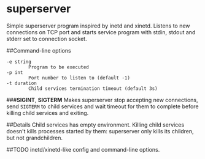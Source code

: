 # superserver
Simple superserver program inspired by inetd and xinetd.
Listens to new connections on TCP port and starts service program with stdin, stdout and stderr set to connection socket.


##Command-line options
```
-e string
        Program to be executed
-p int
        Port number to listen to (default -1)
-t duration
        Child services termination timeout (default 3s)
```
 
###__SIGINT__, __SIGTERM__
Makes superserver stop accepting new connections, send ```SIGTERM``` to child services and wait timeout for them to complete before
killing child services and exiting.

##Details
Child services has empty environment.
Killing child services doesn't kills processes started by them: superserver only kills its children, but not grandchildren.

##TODO
inetd/xinetd-like config and command-line options.